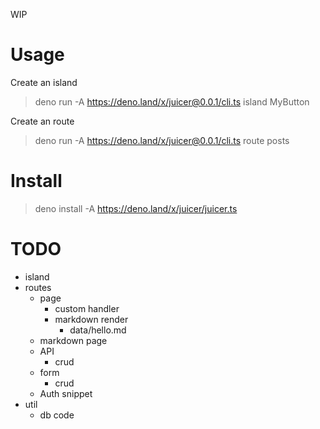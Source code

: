 WIP

# Usage

Create an island

> deno run -A https://deno.land/x/juicer@0.0.1/cli.ts island MyButton

Create an route

> deno run -A https://deno.land/x/juicer@0.0.1/cli.ts route posts

# Install

> deno install -A https://deno.land/x/juicer/juicer.ts

# TODO

- island
- routes
  - page
    - custom handler
    - markdown render
      - data/hello.md
  - markdown page
  - API
    - crud
  - form
    - crud
  - Auth snippet
- util
  - db code
